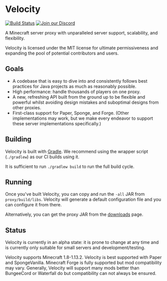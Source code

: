 # Velocity

[![Build Status](https://img.shields.io/jenkins/s/https/ci.velocitypowered.com/job/velocity.svg)](https://ci.velocitypowered.com/job/velocity/)
[![Join our Discord](https://img.shields.io/discord/472484458856185878.svg?logo=discord&label=)](https://discord.gg/8cB9Bgf)

A Minecraft server proxy with unparalleled server support, scalability,
and flexibility.

Velocity is licensed under the MIT license for ultimate permissiveness
and expanding the pool of potential contributors and users.

## Goals

* A codebase that is easy to dive into and consistently follows best practices
  for Java projects as much as reasonably possible.
* High performance: handle thousands of players on one proxy.
* A new, refreshing API built from the ground up to be flexible and powerful
  whilst avoiding design mistakes and suboptimal designs from other proxies.
* First-class support for Paper, Sponge, and Forge. (Other implementations
  may work, but we make every endeavor to support these server implementations
  specifically.)
  
## Building

Velocity is built with [Gradle](https://gradle.org). We recommend using the
wrapper script (`./gradlew`) as our CI builds using it.

It is sufficient to run `./gradlew build` to run the full build cycle.

## Running

Once you've built Velocity, you can copy and run the `-all` JAR from
`proxy/build/libs`. Velocity will generate a default configuration file
and you can configure it from there.

Alternatively, you can get the proxy JAR from the [downloads](https://www.velocitypowered.com/downloads)
page.

## Status

Velocity is currently in an alpha state: it is prone to change at any time and
is currently only suitable for small servers and development/testing.

Velocity supports Minecraft 1.8-1.13.2. Velocity is best supported with Paper
and SpongeVanilla. Minecraft Forge is fully supported but mod compatibility
may vary. Generally, Velocity will support many mods better than BungeeCord
or Waterfall do but compatibility can not always be ensured.
